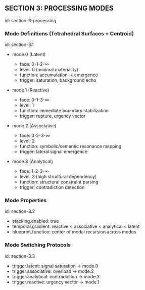 ## SECTION 3: PROCESSING MODES
id: section-3-processing

### Mode Definitions (Tetrahedral Surfaces + Centroid)
id: section-3.1

- mode.0 (Latent)
  - face: 0-1-2-∞
  - level: 0 (minimal materiality)
  - function: accumulation → emergence
  - trigger: saturation, background echo

- mode.1 (Reactive)
  - face: 0-1-3-∞
  - level: 1
  - function: immediate boundary stabilization
  - trigger: rupture, urgency vector

- mode.2 (Associative)
  - face: 0-2-3-∞
  - level: 2
  - function: symbolic/semantic resonance mapping
  - trigger: lateral signal emergence

- mode.3 (Analytical)
  - face: 1-2-3-∞
  - level: 3 (high structural dependency)
  - function: structural constraint parsing
  - trigger: contradiction detection

### Mode Properties
id: section-3.2
- stacking.enabled: true
- temporal.gradient: reactive < associative < analytical < latent
- blueprint.function: center of modal recursion across modes

### Mode Switching Protocols
id: section-3.3
- trigger.latent: signal saturation → mode.0
- trigger.associative: overload → mode.2
- trigger.analytical: contradiction → mode.3
- trigger.reactive: urgency vector → mode.1
